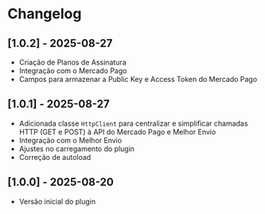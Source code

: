 # Changelog

## [1.0.2] - 2025-08-27
- Criação de Planos de Assinatura
- Integração com o Mercado Pago
- Campos para armazenar a Public Key e Access Token do Mercado Pago

## [1.0.1] - 2025-08-27
- Adicionada classe `HttpClient` para centralizar e simplificar chamadas HTTP (GET e POST) à API do Mercado Pago e Melhor Envio
- Integração com o Melhor Envio
- Ajustes no carregamento do plugin
- Correção de autoload

## [1.0.0] - 2025-08-20
- Versão inicial do plugin
